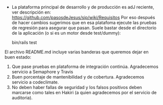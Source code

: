 * La plataforma principal de desarrollo y de producción es adJ
  reciente, ver descripción en: 
	https://github.com/pasosdeJesus/sip/wiki/Requisitos
  Por eso después de hacer cambios sugerimos que en esa platafoma
  ejecute las pruebas de regresión para asegurar que pasan.
  Suele bastar desde el directorio de la aplicación (o si es un motor
	desde test/dummy):

	bin/rails test

El archivo README.md incluye varias banderas que queremos dejar en buen estado:
1. Que pase pruebas en plataforma de integración continúa.  Agradecemos servicio a Semaphore y Travis
2. Buen porcentaje de mantenibilidad y de cobertura. Agradecemos servicio a codeclimate.
3. No deben haber fallas de seguridad y los falsos positivos deben marcarse como tales en Hakiri (a quien agradecemos por el servicio de auditoria).

